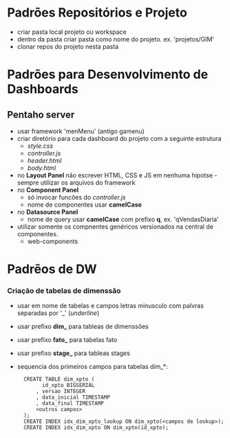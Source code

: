# Padrões Repositórios e Projeto

- criar pasta local projeto ou workspace
- dentro da pasta criar pasta como nome do projeto. ex. 'projetos/GIM'
- clonar repos do projeto nesta pasta


# Padrões para Desenvolvimento de Dashboards

## Pentaho server

- usar framework 'menMenu' (antigo gamenu)
- criar diretório para cada dashboard do projeto com a seguinte estrutura
  - _style.css_
  - _controller.js_
  - _header.html_
  - _body.html_
- no **Layout Panel** não escrever HTML, CSS e JS em nenhuma hipotse - sempre utilizar os arquivos do framework
- no **Component Panel** 
  - só invocar funcões do _controller.js_
  - nome de componentes usar **camelCase**
- no **Datasource Panel** 
  - nome de query usar **camelCase** com prefixo **q**, ex. 'qVendasDiaria'
- utilizar somente os compnentes genéricos versionados na central de componentes.
  - web-components


# Padrẽos de DW

### Criação de tabelas de dimenssão

- usar em nome de tabelas e campos letras minusculo com palvras separadas por '_' (_underline_)
- usar prefixo **dim_** para tableas de dimenssões
- usar prefixo **fato_** para tabelas fato
- usar prefixo **stage_** para tableas stages

- sequencia dos primeiros campos para tabelas dim_*:

        CREATE TABLE dim_xpto (
              id_xpto BIGSERIAL
            , versao INTEGER
            , data_inicial TIMESTAMP
            , data_final TIMESTAMP
            <outros campos>
        );
        CREATE INDEX idx_dim_xpto_lookup ON dim_xpto(<campos de lookup>);
        CREATE INDEX idx_dim_xpto ON dim_xpto(id_xpto);